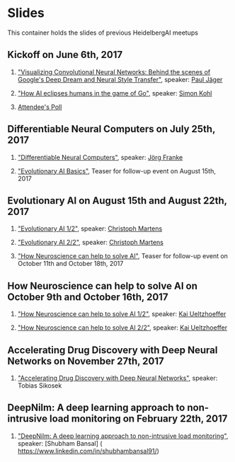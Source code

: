 # Slides

This container holds the slides of previous HeidelbergAI meetups

## Kickoff on June 6th, 2017

1) ["Visualizing Convolutional Neural Networks: Behind the scenes of Google's Deep Dream and Neural Style Transfer"](https://HeidelbergAI.github.io/slides/KickOff/UnderstandCNN/), speaker: [Paul Jäger](https://twitter.com/pfjaeger)

2) ["How AI eclipses humans in the game of Go"](https://heidelbergai.github.io/slides/KickOff/AlphaGo/), speaker: [Simon Kohl](https://twitter.com/saakohl)

3) [Attendee's Poll](https://heidelbergai.github.io/slides/KickOff/Feedback/)


## Differentiable Neural Computers on July 25th, 2017

1) ["Differentiable Neural Computers"](https://HeidelbergAI.github.io/slides/DifferentiableNeuralComputers/DNC_Talk/DNC_HDAI.pdf), speaker: [Jörg Franke](https://github.com/joergfranke)

2) ["Evolutionary AI Basics"](https://HeidelbergAI.github.io/slides/DifferentiableNeuralComputers/TeaserNEAT/), Teaser for follow-up event on August 15th, 2017




## Evolutionary AI on August 15th and August 22th, 2017

1) ["Evolutionary AI 1/2"](https://heidelbergai.github.io/slides/EvolutionaryAI/AI-Workshop/part-01.html), speaker: [Christoph Martens](https://github.com/cookiengineer/)

2) ["Evolutionary AI 2/2"](https://heidelbergai.github.io/slides/EvolutionaryAI/AI-Workshop/part-02.html), speaker: [Christoph Martens](https://github.com/cookiengineer/)

3) ["How Neuroscience can help to solve AI"](https://HeidelbergAI.github.io/slides/EvolutionaryAI/TeaserNeuro/neuro_teaser.pdf), Teaser for follow-up event on October 11th and October 18th, 2017


## How Neuroscience can help to solve AI on October 9th and October 16th, 2017

1) ["How Neuroscience can help to solve AI 1/2"](https://heidelbergai.github.io/slides/NeuroScienceInAI/active_inference_1009_1.pdf), speaker: [Kai Ueltzhoeffer](https://kaiu.me/)


2) ["How Neuroscience can help to solve AI 2/2"](https://heidelbergai.github.io/slides/NeuroScienceInAI/active_inference_1016_2.pdf), speaker: [Kai Ueltzhoeffer](https://kaiu.me/)

## Accelerating Drug Discovery with Deep Neural Networks on November 27th, 2017

1) ["Accelerating Drug Discovery with Deep Neural Networks"](https://heidelbergai.github.io/slides/DrugDiscovery/drug_discovery.pdf), speaker: Tobias Sikosek


## DeepNilm: A deep learning approach to non-intrusive load monitoring on February 22th, 2017

1) ["DeepNilm: A deep learning approach to non-intrusive load monitoring"](https://heidelbergai.github.io/slides/DeepNILM/deep_nilm.pdf), speaker: [Shubham Bansal] ( https://www.linkedin.com/in/shubhambansal91/)

